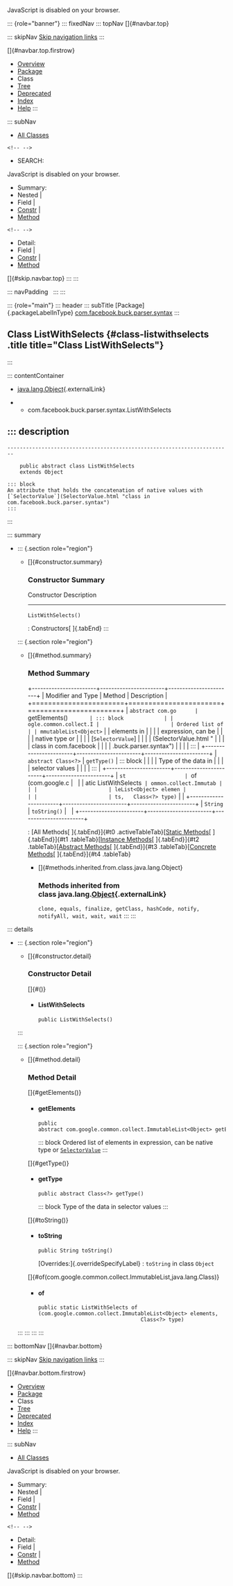 <div>

JavaScript is disabled on your browser.

</div>

::: {role="banner"}
::: fixedNav
::: topNav
[]{#navbar.top}

::: skipNav
[Skip navigation links](#skip.navbar.top "Skip navigation links")
:::

[]{#navbar.top.firstrow}

-   [Overview](../../../../../index.html)
-   [Package](package-summary.html)
-   Class
-   [Tree](package-tree.html)
-   [Deprecated](../../../../../deprecated-list.html)
-   [Index](../../../../../index-all.html)
-   [Help](../../../../../help-doc.html)
:::

::: subNav
-   [All Classes](../../../../../allclasses.html)

```{=html}
<!-- -->
```
-   SEARCH:

<div>

<div>

JavaScript is disabled on your browser.

</div>

</div>

<div>

-   Summary: 
-   Nested \| 
-   Field \| 
-   [Constr](#constructor.summary) \| 
-   [Method](#method.summary)

```{=html}
<!-- -->
```
-   Detail: 
-   Field \| 
-   [Constr](#constructor.detail) \| 
-   [Method](#method.detail)

</div>

[]{#skip.navbar.top}
:::
:::

::: navPadding
 
:::
:::

::: {role="main"}
::: header
::: subTitle
[Package]{.packageLabelInType} [com.facebook.buck.parser.syntax](package-summary.html)
:::

## Class ListWithSelects {#class-listwithselects .title title="Class ListWithSelects"}
:::

::: contentContainer
-   [java.lang.Object](http://docs.oracle.com/javase/7/docs/api/java/lang/Object.html?is-external=true "class or interface in java.lang"){.externalLink}

-   -   com.facebook.buck.parser.syntax.ListWithSelects

::: description
-   

    ------------------------------------------------------------------------

        public abstract class ListWithSelects
        extends Object

    ::: block
    An attribute that holds the concatenation of native values with
    [`SelectorValue`](SelectorValue.html "class in com.facebook.buck.parser.syntax")
    :::
:::

::: summary
-   ::: {.section role="region"}
    -   []{#constructor.summary}

        ### Constructor Summary

          Constructor           Description
          --------------------- -------------
          `ListWithSelects()`    

          : Constructors[ ]{.tabEnd}
    :::

    ::: {.section role="region"}
    -   []{#method.summary}

        ### Method Summary

        +-----------------------+-----------------------+-----------------------+
        | Modifier and Type     | Method                | Description           |
        +=======================+=======================+=======================+
        | `abstract com.go      | `getElements()`       | ::: block             |
        | ogle.common.collect.I |                       | Ordered list of       |
        | mmutableList<Object>` |                       | elements in           |
        |                       |                       | expression, can be    |
        |                       |                       | native type or        |
        |                       |                       | [`SelectorValue`]     |
        |                       |                       | (SelectorValue.html " |
        |                       |                       | class in com.facebook |
        |                       |                       | .buck.parser.syntax") |
        |                       |                       | :::                   |
        +-----------------------+-----------------------+-----------------------+
        | `abstract Class<?>`   | `getType()`           | ::: block             |
        |                       |                       | Type of the data in   |
        |                       |                       | selector values       |
        |                       |                       | :::                   |
        +-----------------------+-----------------------+-----------------------+
        | `st                   | `of​(com.google.c      |                       |
        | atic ListWithSelects` | ommon.collect.Immutab |                       |
        |                       | leList<Object> elemen |                       |
        |                       | ts,   Class<?> type)` |                       |
        +-----------------------+-----------------------+-----------------------+
        | `String`              | `toString()`          |                       |
        +-----------------------+-----------------------+-----------------------+

        : [All Methods[ ]{.tabEnd}]{#t0 .activeTableTab}[[Static
        Methods](javascript:show(1);)[ ]{.tabEnd}]{#t1
        .tableTab}[[Instance
        Methods](javascript:show(2);)[ ]{.tabEnd}]{#t2
        .tableTab}[[Abstract
        Methods](javascript:show(4);)[ ]{.tabEnd}]{#t3
        .tableTab}[[Concrete
        Methods](javascript:show(8);)[ ]{.tabEnd}]{#t4 .tableTab}

        -   []{#methods.inherited.from.class.java.lang.Object}

            ### Methods inherited from class java.lang.[Object](http://docs.oracle.com/javase/7/docs/api/java/lang/Object.html?is-external=true "class or interface in java.lang"){.externalLink}

            `clone, equals, finalize, getClass, hashCode, notify, notifyAll, wait, wait, wait`
    :::
:::

::: details
-   ::: {.section role="region"}
    -   []{#constructor.detail}

        ### Constructor Detail

        []{#<init>()}

        -   #### ListWithSelects

                public ListWithSelects()
    :::

    ::: {.section role="region"}
    -   []{#method.detail}

        ### Method Detail

        []{#getElements()}

        -   #### getElements

            ``` methodSignature
            public abstract com.google.common.collect.ImmutableList<Object> getElements()
            ```

            ::: block
            Ordered list of elements in expression, can be native type
            or
            [`SelectorValue`](SelectorValue.html "class in com.facebook.buck.parser.syntax")
            :::

        []{#getType()}

        -   #### getType

            ``` methodSignature
            public abstract Class<?> getType()
            ```

            ::: block
            Type of the data in selector values
            :::

        []{#toString()}

        -   #### toString

            ``` methodSignature
            public String toString()
            ```

            [Overrides:]{.overrideSpecifyLabel}
            :   `toString` in class `Object`

        []{#of(com.google.common.collect.ImmutableList,java.lang.Class)}

        -   #### of

            ``` methodSignature
            public static ListWithSelects of​(com.google.common.collect.ImmutableList<Object> elements,
                                             Class<?> type)
            ```
    :::
:::
:::
:::

::: bottomNav
[]{#navbar.bottom}

::: skipNav
[Skip navigation links](#skip.navbar.bottom "Skip navigation links")
:::

[]{#navbar.bottom.firstrow}

-   [Overview](../../../../../index.html)
-   [Package](package-summary.html)
-   Class
-   [Tree](package-tree.html)
-   [Deprecated](../../../../../deprecated-list.html)
-   [Index](../../../../../index-all.html)
-   [Help](../../../../../help-doc.html)
:::

::: subNav
-   [All Classes](../../../../../allclasses.html)

<div>

<div>

JavaScript is disabled on your browser.

</div>

</div>

<div>

-   Summary: 
-   Nested \| 
-   Field \| 
-   [Constr](#constructor.summary) \| 
-   [Method](#method.summary)

```{=html}
<!-- -->
```
-   Detail: 
-   Field \| 
-   [Constr](#constructor.detail) \| 
-   [Method](#method.detail)

</div>

[]{#skip.navbar.bottom}
:::
